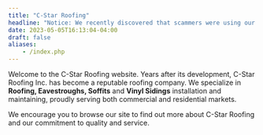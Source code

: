 ```yaml
---
title: "C-Star Roofing"
headline: "Notice: We recently discovered that scammers were using our company's name and logo. Please always text our phone number: 416-839-2782."
date: 2023-05-05T16:13:04-04:00
draft: false
aliases:
    - /index.php
---
```

Welcome to the C-Star Roofing website. Years after its development, C-Star Roofing Inc. has become a reputable roofing company. We specialize in **Roofing, Eavestroughs, Soffits** and **Vinyl Sidings** installation and maintaining, proudly serving both commercial and residential markets.

We encourage you to browse our site to find out more about C-Star Roofing and our commitment to quality and service.


